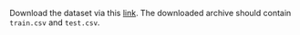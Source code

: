 Download the dataset via this [link](https://www.kaggle.com/datasets/arkhoshghalb/twitter-sentiment-analysis-hatred-speech/code?datasetId=100982).
The downloaded archive should contain `train.csv` and `test.csv`.